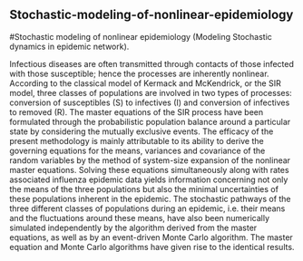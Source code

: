 ## Stochastic-modeling-of-nonlinear-epidemiology
#Stochastic modeling of nonlinear epidemiology (Modeling Stochastic dynamics in epidemic network).

Infectious diseases are often transmitted through contacts of those infected with those susceptible; hence the processes are inherently nonlinear. According to the classical model of Kermack and McKendrick, or the SIR model, three classes of populations are involved in two types of processes: conversion of susceptibles (S) to infectives (I) and conversion of infectives to removed (R). The master equations of the SIR process have been formulated through the probabilistic population balance around a particular state by considering the mutually exclusive events. The efficacy of the present methodology is mainly attributable to its ability to derive the governing equations for the means, variances and covariance of the random variables by the method of system-size expansion of the nonlinear master equations. Solving these equations simultaneously along with rates associated influenza epidemic data yields information concerning not only the means of the three populations but also the minimal uncertainties of these populations inherent in the epidemic. The stochastic pathways of the three different classes of populations during an epidemic, i.e. their means and the fluctuations around these means, have also been numerically simulated independently by the algorithm derived from the master equations, as well as by an event-driven Monte Carlo algorithm. The master equation and Monte Carlo algorithms have given rise to the identical results.
